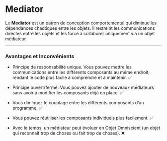 # Mediator

Le **Mediator** est un patron de conception comportemental qui diminue les dépendances chaotiques entre les objets. Il restreint les communications directes entre les objets et les force à collaborer uniquement via un objet médiateur.

---
### Avantages et Inconvénients

- Principe de responsabilité unique. Vous pouvez mettre les communications entre les différents composants au même endroit, rendant le code plus facile à comprendre et à maintenir. ✅
- Principe ouvert/fermé. Vous pouvez ajouter de nouveaux médiateurs sans avoir à modifier les composants déjà en place. ✅
- Vous diminuez le couplage entre les différents composants d’un programme. ✅
- Vous pouvez réutiliser les composants individuels plus facilement. ✅

- Avec le temps, un médiateur peut évoluer en Objet Omniscient (un objet qui reconnaît trop de choses ou fait trop de choses). ❌
